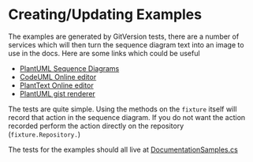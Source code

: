 # Creating/Updating Examples
The examples are generated by GitVersion tests, there are a number of services which will then turn the sequence diagram text into an image to use in the docs. Here are some links which could be useful

 - [PlantUML Sequence Diagrams](http://www.plantuml.com/sequence.html)
 - [CodeUML Online editor](http://www.codeuml.com/)
 - [PlantText Online editor](http://www.planttext.com/planttext)
 - [PlantUML gist renderer](http://uml.mvnsearch.org)

The tests are quite simple. Using the methods on the `fixture` itself will record that action in the sequence diagram. If you do not want the action recorded perform the action directly on the repository (`fixture.Repository.`)

The tests for the examples should all live at [DocumentationSamples.cs](https://github.com/GitTools/GitVersion/blob/master/src/GitVersionCore.Tests/IntegrationTests/DocumentationSamples.cs)
